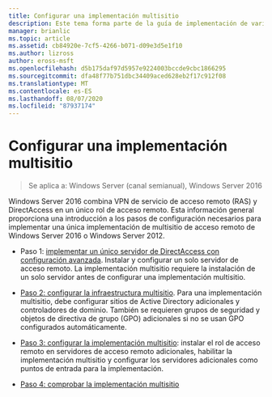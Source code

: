 ```yaml
---
title: Configurar una implementación multisitio
description: Este tema forma parte de la guía de implementación de varios servidores de acceso remoto en una implementación multisitio en Windows Server 2016.
manager: brianlic
ms.topic: article
ms.assetid: cb84920e-7cf5-4266-b071-d09e3d5e1f10
ms.author: lizross
author: eross-msft
ms.openlocfilehash: d5b175daf97d5957e9224003bccde9cbc1866295
ms.sourcegitcommit: dfa48f77b751dbc34409aced628eb2f17c912f08
ms.translationtype: MT
ms.contentlocale: es-ES
ms.lasthandoff: 08/07/2020
ms.locfileid: "87937174"
---
```

# <a name="configure-a-multisite-deployment"></a>Configurar una implementación multisitio

>Se aplica a: Windows Server (canal semianual), Windows Server 2016

 Windows Server 2016 combina VPN de servicio de acceso remoto (RAS) y DirectAccess en un único rol de acceso remoto. Esta información general proporciona una introducción a los pasos de configuración necesarios para implementar una única implementación de multisitio de acceso remoto de Windows Server 2016 o Windows Server 2012.

-   Paso 1: [implementar un único servidor de DirectAccess con configuración avanzada](../../../directaccess/single-server-advanced/deploy-a-single-directaccess-server-with-advanced-settings.md). Instalar y configurar un solo servidor de acceso remoto. La implementación multisitio requiere la instalación de un solo servidor antes de configurar una implementación multisitio.

-   [Paso 2: configurar la infraestructura multisitio](Step-2-Configure-the-Multisite-Infrastructure.md). Para una implementación multisitio, debe configurar sitios de Active Directory adicionales y controladores de dominio. También se requieren grupos de seguridad y objetos de directiva de grupo (GPO) adicionales si no se usan GPO configurados automáticamente.

-   [Paso 3: configurar la implementación multisitio](Step-3-Configure-the-Multisite-Deployment.md): instalar el rol de acceso remoto en servidores de acceso remoto adicionales, habilitar la implementación multisitio y configurar los servidores adicionales como puntos de entrada para la implementación.

-   [Paso 4: comprobar la implementación multisitio](Step-4-Verify-the-Multisite-Deployment.md)


